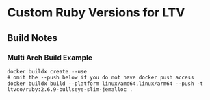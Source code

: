 # Custom Ruby Versions for LTV

## Build Notes

### Multi Arch Build Example

    docker buildx create --use
    # omit the --push below if you do not have docker push access
    docker buildx build --platform linux/amd64,linux/arm64 --push -t ltvco/ruby:2.6.9-bullseye-slim-jemalloc .
